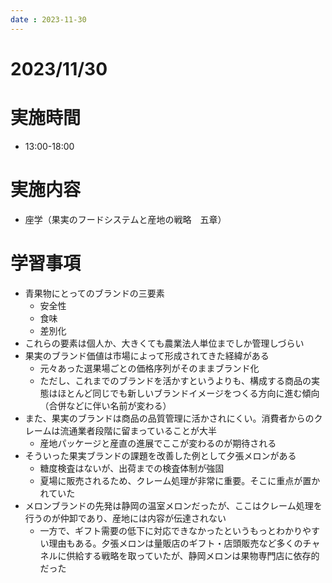 ```yaml
---
date : 2023-11-30
---
```


# 2023/11/30

# 実施時間
- 13:00-18:00

# 実施内容
- 座学（果実のフードシステムと産地の戦略　五章）

# 学習事項
- 青果物にとってのブランドの三要素
    - 安全性
    - 食味
    - 差別化
- これらの要素は個人か、大きくても農業法人単位までしか管理しづらい
- 果実のブランド価値は市場によって形成されてきた経緯がある
    - 元々あった選果場ごとの価格序列がそのままブランド化
    - ただし、これまでのブランドを活かすというよりも、構成する商品の実態はほとんど同じでも新しいブランドイメージをつくる方向に進む傾向（合併などに伴い名前が変わる）
- また、果実のブランドは商品の品質管理に活かされにくい。消費者からのクレームは流通業者段階に留まっていることが大半
    - 産地パッケージと産直の進展でここが変わるのが期待される
- そういった果実ブランドの課題を改善した例として夕張メロンがある
    - 糖度検査はないが、出荷までの検査体制が強固
    - 夏場に販売されるため、クレーム処理が非常に重要。そこに重点が置かれていた
- メロンブランドの先発は静岡の温室メロンだったが、ここはクレーム処理を行うのが仲卸であり、産地には内容が伝達されない
    - 一方で、ギフト需要の低下に対応できなかったというもっとわかりやすい理由もある。夕張メロンは量販店のギフト・店頭販売など多くのチャネルに供給する戦略を取っていたが、静岡メロンは果物専門店に依存的だった